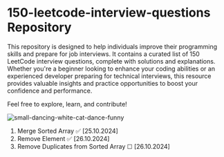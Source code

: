 # 150-leetcode-interview-questions Repository

This repository is designed to help individuals improve their programming skills and prepare for 
job interviews. It contains a curated list of 150 LeetCode interview questions, complete with solutions and explanations. 
Whether you're a beginner looking to enhance your coding abilities or an experienced developer preparing for technical interviews, 
this resource provides valuable insights and practice opportunities to boost your confidence and performance.

Feel free to explore, learn, and contribute!

![small-dancing-white-cat-dance-funny](https://github.com/user-attachments/assets/b9a6d78e-672c-4b11-8e1f-8146f2906e46)

1. Merge Sorted Array ✅ [25.10.2024]
2. Remove Element ✅ [26.10.2024]
3. Remove Duplicates from Sorted Array ☐ [26.10.2024]
